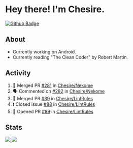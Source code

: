 # Hey there! I'm Chesire.

[![Github Badge](https://img.shields.io/badge/-Github-000?style=flat-square&logo=Github&logoColor=white&link=https://github.com/chesire)](https://github.com/chesire)

## About
<!-- Uses https://github.com/Chesire/natemoo-re -->
* Currently working on Android.
* Currently reading "The Clean Coder" by Robert Martin.
<!--
* Currently listening to: 
<a href="https://natemoo-re-iirbxe7wf.vercel.app/now-playing?open">
    <img src="https://natemoo-re-iirbxe7wf.vercel.app/now-playing" width="256" height="64" alt="Now Playing">
</a>  
-->

## Activity
<!-- Uses https://github.com/jamesgeorge007/github-activity-readme -->
<!--START_SECTION:activity-->
1. 🎉 Merged PR [#281](https://github.com//Chesire/Nekome/pull/281) in [Chesire/Nekome](https://github.com//Chesire/Nekome)
2. 🗣 Commented on [#282](https://github.com//Chesire/Nekome/issues/282) in [Chesire/Nekome](https://github.com//Chesire/Nekome)
3. 🎉 Merged PR [#89](https://github.com//Chesire/LintRules/pull/89) in [Chesire/LintRules](https://github.com//Chesire/LintRules)
4. ❗️ Closed issue [#88](https://github.com//Chesire/LintRules/issues/88) in [Chesire/LintRules](https://github.com//Chesire/LintRules)
5. 💪 Opened PR [#89](https://github.com//Chesire/LintRules/pull/89) in [Chesire/LintRules](https://github.com//Chesire/LintRules)
<!--END_SECTION:activity-->

## Stats
<a href="https://github-readme-stats.vercel.app/api/top-langs/?username=chesire&theme=tokyonight">
    <img src="https://github-readme-stats.vercel.app/api/top-langs/?username=chesire&layout=compact&theme=tokyonight" >
</a>
<a href="https://github-readme-stats.vercel.app/api?username=chesire&show_icons=true&theme=tokyonight">
    <img src="https://github-readme-stats.vercel.app/api?username=chesire&show_icons=true&theme=tokyonight" >
</a>  
